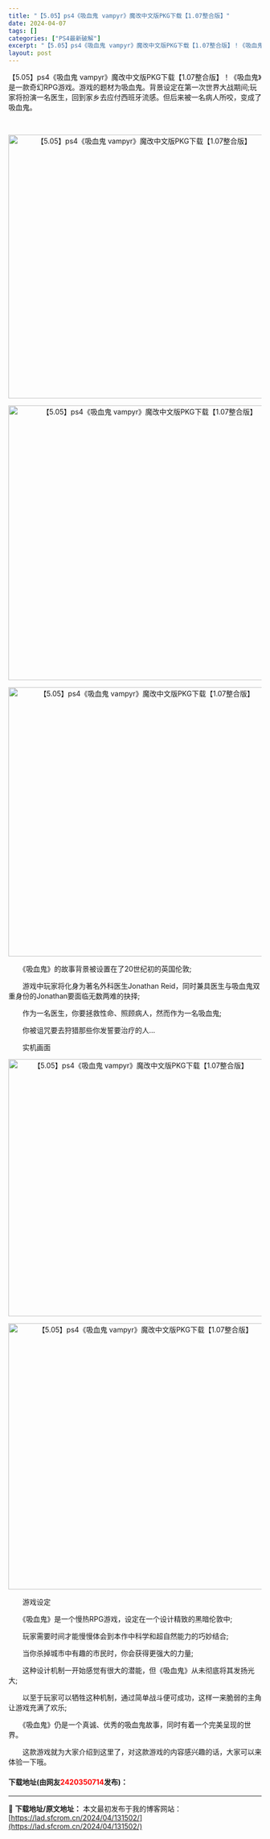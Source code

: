 ```yaml
---
title: "【5.05】ps4《吸血鬼 vampyr》魔改中文版PKG下载【1.07整合版】"
date: 2024-04-07
tags: []
categories: ["PS4最新破解"]
excerpt: "【5.05】ps4《吸血鬼 vampyr》魔改中文版PKG下载【1.07整合版】！《吸血鬼》是一款奇幻RPG游戏。游戏的题材为吸血鬼。背景设定在第一次世界大战期间;玩家将扮演一名医生，回到家乡去应付西班牙流感。但后来被一名病人所咬，变成了吸血鬼。 &nbsp; 　　《吸血鬼》的故事背景被设置在了20&hellip;"
layout: post
---
```


 <p>【5.05】ps4《吸血鬼 vampyr》魔改中文版PKG下载【1.07整合版】！《吸血鬼》是一款奇幻RPG游戏。游戏的题材为吸血鬼。背景设定在第一次世界大战期间;玩家将扮演一名医生，回到家乡去应付西班牙流感。但后来被一名病人所咬，变成了吸血鬼。</p> <p>&nbsp;</p> <p align="center"><img align="" border="0" src="https://lad.sfcrom.cn/wp-content/uploads/2024/04/20240407_661289c42033a.webp" width="524" alt="【5.05】ps4《吸血鬼 vampyr》魔改中文版PKG下载【1.07整合版】" /></p> <p align="center"><img align="" border="0" src="https://lad.sfcrom.cn/wp-content/uploads/2024/04/20240407_661289c466a4e.webp" width="546" alt="【5.05】ps4《吸血鬼 vampyr》魔改中文版PKG下载【1.07整合版】" /></p> <p align="center"><img align="" border="0" src="https://lad.sfcrom.cn/wp-content/uploads/2024/04/20240407_661289c4a7bbf.webp" width="535" alt="【5.05】ps4《吸血鬼 vampyr》魔改中文版PKG下载【1.07整合版】" /></p> <p>　　《吸血鬼》的故事背景被设置在了20世纪初的英国伦敦;</p> <p>　　游戏中玩家将化身为著名外科医生Jonathan Reid，同时兼具医生与吸血鬼双重身份的Jonathan要面临无数两难的抉择;</p> <p>　　作为一名医生，你要拯救性命、照顾病人，然而作为一名吸血鬼;</p> <p>　　你被诅咒要去狩猎那些你发誓要治疗的人...</p> <p>　　实机画面</p> <p align="center"><img align="" border="0" src="https://lad.sfcrom.cn/wp-content/uploads/2024/04/20240407_661289c4f1ae8.webp" width="511" alt="【5.05】ps4《吸血鬼 vampyr》魔改中文版PKG下载【1.07整合版】" /></p> <p align="center"><img align="" border="0" src="https://lad.sfcrom.cn/wp-content/uploads/2024/04/20240407_661289c546fb6.webp" width="529" alt="【5.05】ps4《吸血鬼 vampyr》魔改中文版PKG下载【1.07整合版】" /></p> <p>　　游戏设定</p> <p>　　《吸血鬼》是一个慢热RPG游戏，设定在一个设计精致的黑暗伦敦中;</p> <p>　　玩家需要时间才能慢慢体会到本作中科学和超自然能力的巧妙结合;</p> <p>　　当你杀掉城市中有趣的市民时，你会获得更强大的力量;</p> <p>　　这种设计机制一开始感觉有很大的潜能，但《吸血鬼》从未彻底将其发扬光大;</p> <p>　　以至于玩家可以牺牲这种机制，通过简单战斗便可成功，这样一来脆弱的主角让游戏充满了欢乐;</p> <p>　　《吸血鬼》仍是一个真诚、优秀的吸血鬼故事，同时有着一个完美呈现的世界。</p> <p>　　这款游戏就为大家介绍到这里了，对这款游戏的内容感兴趣的话，大家可以来体验一下哦。</p> <p><h4>下载地址(由网友<font color="red">2420350714</font>发布)：</h4></p> 

---
📖 **下载地址/原文地址：** 本文最初发布于我的博客网站：[https://lad.sfcrom.cn/2024/04/131502/](https://lad.sfcrom.cn/2024/04/131502/)
